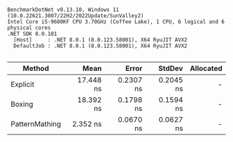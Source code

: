 ```

BenchmarkDotNet v0.13.10, Windows 11 (10.0.22621.3007/22H2/2022Update/SunValley2)
Intel Core i5-9600KF CPU 3.70GHz (Coffee Lake), 1 CPU, 6 logical and 6 physical cores
.NET SDK 8.0.101
  [Host]     : .NET 8.0.1 (8.0.123.58001), X64 RyuJIT AVX2
  DefaultJob : .NET 8.0.1 (8.0.123.58001), X64 RyuJIT AVX2


```
| Method         | Mean      | Error     | StdDev    | Allocated |
|--------------- |----------:|----------:|----------:|----------:|
| Explicit       | 17.448 ns | 0.2307 ns | 0.2045 ns |         - |
| Boxing         | 18.392 ns | 0.1798 ns | 0.1594 ns |         - |
| PatternMathing |  2.352 ns | 0.0670 ns | 0.0627 ns |         - |
